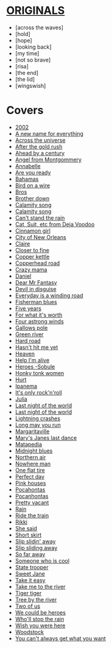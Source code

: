 


# [ORIGINALS](https://drive.google.com/drive/folders/1z0ft2zOqth9AEzh6ZIvWN7xUag6-_nIx?usp=sharing)
- [across the waves]
- [hold]
- [hope]
- [looking back]
- [my time]
- [not so brave]
- [risa]
- [the end]
- [the lid]
- [wingswish]

# Covers 
- [2002](https://www.youtube.com/watch?v=873Y6t-uCvE)
- [A new name for everything](https://www.youtube.com/watch?v=KMPPVUPUC1E)
- [Across the universe](https://www.youtube.com/watch?v=a4UQJwd3awQ)
- [After the gold rush](https://www.youtube.com/watch?v=d6Zf4D1tHdw)
- [Ahead by a century](https://www.youtube.com/watch?v=QE2joQsWXJg)
- [Angel from Montgommery](https://www.youtube.com/watch?v=WKjIDJAP7Lg)
- [Annabelle](https://www.youtube.com/watch?v=yOk1UDGSIcc)
- [Are you ready](https://www.youtube.com/watch?v=MmDQJjCHDOQ)
- [Bahamas](https://www.youtube.com/watch?v=w_BbyXcMh7Y)
- [Bird on a wire](https://www.youtube.com/watch?v=qq9hT-FdknE)
- [Bros](https://www.youtube.com/watch?v=TD_Q9CxXTo4)
- [Brother down](https://www.youtube.com/watch?v=71EnaOs-Xdk)
- [Calamity song](https://www.youtube.com/watch?v=lcGSEbfegrs)
- [Calamity song](https://www.youtube.com/watch?v=lcGSEbfegrs)
- [Can't stand the rain](https://www.youtube.com/watch?v=_RWKphdVsXg)
- [Cat, Suit, etc from Deja Voodoo](https://www.youtube.com/watch?v=M_YUnyKxgJ4)
- [Cinnamon girl](https://www.youtube.com/watch?v=jREf47BPe5w)
- [City of New Orleans](https://www.youtube.com/watch?v=jWYWaayje3o)
- [Claire](https://www.youtube.com/watch?v=bvIJs5_2PD4)
- [Closer to fine](https://www.youtube.com/watch?v=HUgwM1Ky228)
- [Copper kettle](https://www.youtube.com/watch?v=_r4He-YOm1o&list=OLAK5uy_m9akF4iT5WLjaCT16gSim-qVr0rHA-DgU&index=3)
- [Copperhead road](https://www.youtube.com/watch?v=xvaEJzoaYZk)
- [Crazy mama](https://www.youtube.com/watch?v=lcY5SQECqks)
- [Daniel](https://www.youtube.com/watch?v=-9xib-hCm6c)
- [Dear Mr Fantasy](https://www.youtube.com/watch?v=sS_eHdqcrM8)
- [Devil in disguise](https://www.youtube.com/watch?v=qVj6QBhdmiw)
- [Everyday is a  winding road](https://www.youtube.com/watch?v=e3QK_NwfECg)
- [Fisherman blues](https://www.youtube.com/watch?v=a4UQJwd3awQ)
- [Five years](https://www.youtube.com/watch?v=2ObjtVdsV3I)
- [For what it's worth](https://www.youtube.com/watch?v=gp5JCrSXkJY)
- [Four astrong winds](https://www.youtube.com/watch?v=DP9UjLeLN5A&list=RDDP9UjLeLN5A&start_radio=1)
- [Gallows pole](https://www.youtube.com/watch?v=CmxaT37yeOs)
- [Green river](https://www.youtube.com/watch?v=3WbmBK9BR9U)
- [Hard road](https://www.youtube.com/watch?v=LRGyGEtZyY4)
- [Hasn't hit me yet](https://www.youtube.com/watch?v=oMt0skVPC0o)
- [Heaven](https://www.youtube.com/watch?v=JAa7J10D8Qw)
- [Help I'm alive](https://www.youtube.com/watch?v=ZoK63Bk7pgw)
- [Heroes -Sobule](https://www.youtube.com/watch?v=xlsAdYjUzI4)
- [Honky tonk women](https://www.youtube.com/watch?v=hqqkGxZ1_8I)
- [Hurt](https://www.youtube.com/watch?v=8AHCfZTRGiI)
- [Ipanema](https://www.youtube.com/watch?v=s61-e29Vr6Q)
- [It's only rock'n'roll](https://www.youtube.com/watch?v=DmgCy__eUa8)
- [Julia](https://www.youtube.com/watch?v=OKDloS2gBHs)
- [Last night of the world](https://www.youtube.com/watch?v=Z55Qqz42_Kk)
- [Last night of the world](https://www.youtube.com/watch?v=pfdcygkV7UY)
- [Lightning crashes](https://www.youtube.com/watch?v=xsJ4O-nSveg)
- [Long may you run](https://www.youtube.com/watch?v=dVM8_jAL86w)
- [Margaritaville](https://www.youtube.com/watch?v=mrF4nF8VUb4)
- [Mary's Janes last dance](https://www.youtube.com/watch?v=YtZeVx5Om4c)
- [Matapedia](https://www.youtube.com/watch?v=I8q9GeHUp2w)
- [Midnight blues](https://www.youtube.com/watch?v=_EQeEXEswgo)
- [Northern air](https://www.youtube.com/watch?v=0RIcuFySNXE)
- [Nowhere man](https://www.youtube.com/watch?v=8scSwaKbE64)
- [One flat tire](https://www.youtube.com/watch?v=iWybOqVHAog)
- [Perfect day](https://www.youtube.com/watch?v=V0--emrNth8)
- [Pink houses](https://www.youtube.com/watch?v=qOfkpu6749w)
- [Pocahontas](https://www.youtube.com/watch?v=bJPq90mBXEE)
- [Pocanhontas](https://www.youtube.com/watch?v=bJPq90mBXEE)
- [Pretty vacant](https://www.youtube.com/watch?v=2sQaJNtbSzI)
- [Rain](https://www.youtube.com/watch?v=cK5G8fPmWeA)
- [Ride the train](https://www.youtube.com/watch?v=9GlNKST3_Rc)
- [Rikki](https://www.youtube.com/watch?v=UfZWp-hGCdA)
- [She said](https://www.youtube.com/watch?v=rLzfo59AdEc)
- [Short skirt](https://www.youtube.com/watch?v=85zV1fpSJQ0)
- [Slip slidin' away](https://www.youtube.com/watch?v=iUODdPpnxcA)
- [Slip sliding away](https://www.youtube.com/watch?v=iUODdPpnxcA)
- [So far away](https://www.youtube.com/watch?v=8QsE7Ln9dn8)
- [Someone who is cool](https://www.youtube.com/watch?v=eimpocAKIv0)
- [State trooper](https://www.youtube.com/watch?v=nU5MyNuBdhg)
- [Sweet Jane](https://www.youtube.com/watch?v=Fa9nN3G2CSg)
- [Take it easy](https://www.youtube.com/watch?v=EWw9M_hPJbU)
- [Take me to the river](https://www.youtube.com/watch?v=9FBUgdhxe9M)
- [Tiger tiger](https://www.youtube.com/watch?v=DRpMsCRIS_o)
- [Tree by the river](https://www.youtube.com/watch?v=ocr2-7W1GHw)
- [Two of us](https://www.youtube.com/watch?v=cLQox8e9688)
- [We could be heroes](https://www.youtube.com/watch?v=YLp2cW7ICCU)
- [Who'll stop the rain](https://www.youtube.com/watch?v=lIPan-rEQJA)
- [Wish you were here](https://www.youtube.com/watch?v=hjpF8ukSrvk)
- [Woodstock](https://www.youtube.com/watch?v=Irb-B2mwAJU)
- [You can't always get what you want](https://www.youtube.com/watch?v=krxU5Y9lCS8)

